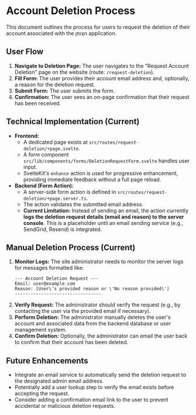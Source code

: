 # Account Deletion Process

This document outlines the process for users to request the deletion of their account associated with the הצופן application.

## User Flow

1.  **Navigate to Deletion Page:** The user navigates to the "Request Account Deletion" page on the website (route: `/request-deletion`).
2.  **Fill Form:** The user provides their account email address and, optionally, a reason for the deletion request.
3.  **Submit Form:** The user submits the form.
4.  **Confirmation:** The user sees an on-page confirmation that their request has been received.

## Technical Implementation (Current)

*   **Frontend:**
    *   A dedicated page exists at `src/routes/request-deletion/+page.svelte`.
    *   A form component `src/lib/components/forms/DeletionRequestForm.svelte` handles user input.
    *   SvelteKit\'s `enhance` action is used for progressive enhancement, providing immediate feedback without a full page reload.
*   **Backend (Form Action):**
    *   A server-side form action is defined in `src/routes/request-deletion/+page.server.ts`.
    *   The action validates the submitted email address.
    *   **Current Limitation:** Instead of sending an email, the action currently **logs the deletion request details (email and reason) to the server console**. This is a placeholder until an email sending service (e.g., SendGrid, Resend) is integrated.

## Manual Deletion Process (Current)

1.  **Monitor Logs:** The site administrator needs to monitor the server logs for messages formatted like:
    ```
    --- Account Deletion Request ---
    Email: user@example.com
    Reason: [User\'s provided reason or \'No reason provided\']
    ---------------------------------
    ```
2.  **Verify Request:** The administrator should verify the request (e.g., by contacting the user via the provided email if necessary).
3.  **Perform Deletion:** The administrator manually deletes the user\'s account and associated data from the backend database or user management system.
4.  **Confirm Deletion:** Optionally, the administrator can email the user back to confirm that their account has been deleted.

## Future Enhancements

*   Integrate an email service to automatically send the deletion request to the designated admin email address.
*   Potentially add a user lookup step to verify the email exists before accepting the request.
*   Consider adding a confirmation email link to the user to prevent accidental or malicious deletion requests. 